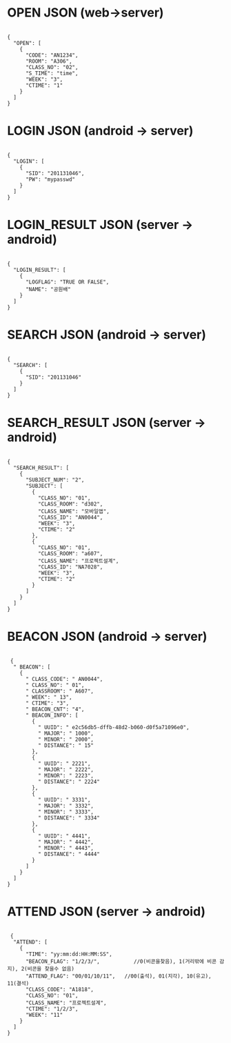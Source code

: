 # OPEN JSON (web->server)
<pre><code>
{
  "OPEN": [
    {
      "CODE": "AN1234",
      "ROOM": "A306",
      "CLASS_NO": "02",
      "S_TIME": "time",
      "WEEK": "3",
      "CTIME": "1"
    }
  ]
}
</code></pre>
# LOGIN JSON (android -> server)
<pre><code>
{
  "LOGIN": [
    {
      "SID": "201131046",
      "PW": "mypasswd"
    }
  ]
}
</code></pre>

# LOGIN_RESULT JSON (server -> android)
<pre><code>
{
  "LOGIN_RESULT": [
    {
      "LOGFLAG": "TRUE OR FALSE",
      "NAME": "공원배"
    }
  ]
}
</code></pre>

# SEARCH JSON (android -> server)
<pre><code>
{
  "SEARCH": [
    {
      "SID": "201131046"
    }
  ]
}
</code></pre>
# SEARCH_RESULT JSON (server -> android)
<pre><code>
{
  "SEARCH_RESULT": [
    {
      "SUBJECT_NUM": "2",
      "SUBJECT": [
        {
          "CLASS_NO": "01",
          "CLASS_ROOM": "d302",
          "CLASS_NAME": "모바일앱",
          "CLASS_ID": "AN0044",
          "WEEK": "3",
          "CTIME": "2"
        },
        {
          "CLASS_NO": "01",
          "CLASS_ROOM": "a607",
          "CLASS_NAME": "프로젝트설계",
          "CLASS_ID": "NA7028",
          "WEEK": "3",
          "CTIME": "2"
        }
      ]
    }
  ]
}
</code></pre>
# BEACON JSON (android -> server)
<pre><code>
 {
  " BEACON": [
    {
      " CLASS_CODE": " AN0044",
      " CLASS_NO": " 01",
      " CLASSROOM": " A607",
      " WEEK": " 13",
      " CTIME": "3",
      " BEACON_CNT": "4",
      " BEACON_INFO": [
        {
          " UUID": " e2c56db5-dffb-48d2-b060-d0f5a71096e0",
          " MAJOR": " 1000",
          " MINOR": " 2000",
          " DISTANCE": " 15"
        },
        {
          " UUID": " 2221",
          " MAJOR": " 2222",
          " MINOR": " 2223",
          " DISTANCE": " 2224"
        },
        {
          " UUID": " 3331",
          " MAJOR": " 3332",
          " MINOR": " 3333",
          " DISTANCE": " 3334"
        },
        {
          " UUID": " 4441",
          " MAJOR": " 4442",
          " MINOR": " 4443",
          " DISTANCE": " 4444"
        }
      ]
    }
  ]
}
</code></pre>
# ATTEND JSON (server -> android)
<pre><code>
 {
  "ATTEND": [
    {
      "TIME": "yy:mm:dd:HH:MM:SS",
      "BEACON_FLAG": "1/2/3/",           //0(비콘을찾음), 1(거리밖에 비콘 감지), 2(비콘을 찾을수 없음)
      "ATTEND_FLAG": "00/01/10/11",   //00(출석), 01(지각), 10(유고), 11(결석)
      "CLASS_CODE": "A1818",
      "CLASS_NO": "01",
      "CLASS_NAME": "프로젝트설계",
      "CTIME": "1/2/3",
      "WEEK": "11"
    }
  ]
}
</code></pre>




